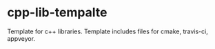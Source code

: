 # cpp-lib-tempalte
Template for c++ libraries. Template includes files for cmake, travis-ci, appveyor.
